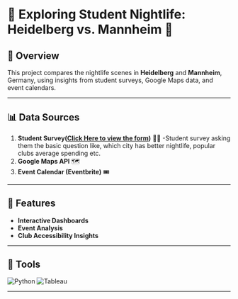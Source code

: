 # 🎉 Exploring Student Nightlife: Heidelberg vs. Mannheim 🎉

## 🧐 Overview
This project compares the nightlife scenes in **Heidelberg** and **Mannheim**, Germany, using insights from student surveys, Google Maps data, and event calendars.

---

## 📊 Data Sources
1. **Student Survey([Click Here to view the form](https://docs.google.com/forms/d/e/1FAIpQLSfqLW6ZeEPhgEPAjdpFpukrC5PrKKbmhQecHXLUg9WKUpUhzg/viewform?usp=sf_link))** 🧑‍🎓 
    -Student survey asking them the basic question like, which city has better nightlife, popular clubs average spending etc. 
2. **Google Maps API** 🗺️
3. **Event Calendar (Eventbrite)** 🎟️

---

## 🚀 Features
- **Interactive Dashboards**
- **Event Analysis**
- **Club Accessibility Insights**

---

## 🔧 Tools
![Python](https://img.shields.io/badge/Python-3.9-blue) ![Tableau](https://img.shields.io/badge/Tableau-Dashboard-green)

---
